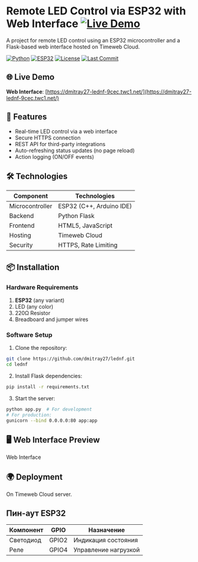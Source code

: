 # Remote LED Control via ESP32 with Web Interface [![Live Demo](https://img.shields.io/badge/Live_Demo-Timeweb_Cloud-blue)](https://dmitray27-lednf-9cec.twc1.net/)

A project for remote LED control using an ESP32 microcontroller and a Flask-based web interface hosted on Timeweb Cloud.

[![Python](https://img.shields.io/badge/Python-3.8%2B-blue?logo=python)](https://python.org)
[![ESP32](https://img.shields.io/badge/ESP32-v4.4.1-green?logo=espressif)](https://espressif.com)
[![License](https://img.shields.io/badge/License-MIT-red)](https://opensource.org/licenses/MIT)
[![Last Commit](https://img.shields.io/github/last-commit/dmitray27/lednf)](https://github.com/dmitray27/lednf/commits/main)

## 🌐 Live Demo
**Web Interface**: [https://dmitray27-lednf-9cec.twc1.net/](https://dmitray27-lednf-9cec.twc1.net/)

## 🚀 Features
- Real-time LED control via a web interface
- Secure HTTPS connection
- REST API for third-party integrations
- Auto-refreshing status updates (no page reload)
- Action logging (ON/OFF events)

## 🛠 Technologies
| Component       | Technologies               |
|-----------------|----------------------------|
| Microcontroller | ESP32 (C++, Arduino IDE)    |
| Backend         | Python Flask               |
| Frontend        | HTML5, JavaScript    |
| Hosting         | Timeweb Cloud      |
| Security        | HTTPS, Rate Limiting       |

## 📦 Installation

### Hardware Requirements
1. **ESP32** (any variant)
2. LED (any color)
3. 220Ω Resistor
4. Breadboard and jumper wires

### Software Setup
1. Clone the repository:
```bash
git clone https://github.com/dmitray27/lednf.git
cd lednf 
```
2. Install Flask dependencies:

```bash 
pip install -r requirements.txt
```

3. Start the server:
```bash 
python app.py  # For development
# For production:
gunicorn --bind 0.0.0.0:80 app:app
```




## 🖥 Web Interface Preview

Web Interface

## 🌍 Deployment

On Timeweb Cloud server.

## Пин-аут ESP32

| Компонент    | GPIO  | Назначение          |
|--------------|-------|---------------------|
| Светодиод    | GPIO2 | Индикация состояния |
| Реле         | GPIO4 | Управление нагрузкой |


